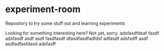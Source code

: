 # experiment-room
Repository to try some stuff out and learning experiments

Looking for something interesting here? Not yet, sorry.
adsfasdfdsaf
fasdf
adsfasdf
asdf
asdf
fasdfasdf
dfasdfasdfadfdsf
adfasdf
adsfsdff
asdf
asdfadfasfdasd
adsfasff
